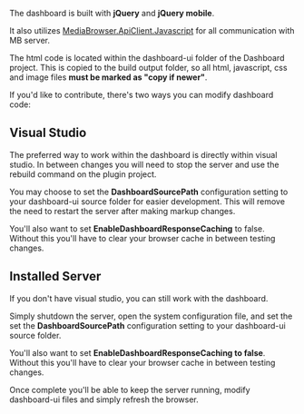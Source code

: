The dashboard is built with **jQuery** and **jQuery mobile**.

It also utilizes [MediaBrowser.ApiClient.Javascript](https://github.com/MediaBrowser/MediaBrowser.ApiClient.Javascript) for all communication with MB server.

The html code is located within the dashboard-ui folder of the Dashboard project. This is copied to the build output folder, so all html, javascript, css and image files **must be marked as "copy if newer"**.

If you'd like to contribute, there's two ways you can modify dashboard code:

## Visual Studio
The preferred way to work within the dashboard is directly within visual studio. In between changes you will need to stop the server and use the rebuild command on the plugin project.

You may choose to set the **DashboardSourcePath** configuration setting to your dashboard-ui source folder for easier development. This will remove the need to restart the server after making markup changes.

You'll also want to set **EnableDashboardResponseCaching** to false. Without this you'll have to clear your browser cache in between testing changes.


## Installed Server
If you don't have visual studio, you can still work with the dashboard.

Simply shutdown the server, open the system configuration file, and set the set the **DashboardSourcePath** configuration setting to your dashboard-ui source folder.

You'll also want to set **EnableDashboardResponseCaching to false**. Without this you'll have to clear your browser cache in between testing changes.

Once complete you'll be able to keep the server running, modify dashboard-ui files and simply refresh the browser.
